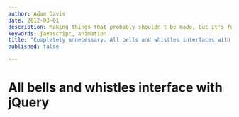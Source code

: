 ```yaml
---
author: Adam Davis
date: 2012-03-01
description: Making things that probably shouldn't be made, but it's fun to do it. 
keywords: javascript, animation
title: "Completely unnecessary: All bells and whistles interfaces with jQuery."
published: false

---
```


All bells and whistles interface with jQuery
===========================================
